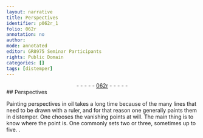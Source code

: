 ```yaml
---
layout: narrative
title: Perspectives
identifier: p062r_1
folio: 062r
annotation: no
author:
mode: annotated
editor: GR8975 Seminar Participants
rights: Public Domain
categories: []
tags: [distemper]
---
```


 <div class="folio" align="center">- - - - - <a href="http://gallica.bnf.fr/ark:/12148/btv1b10500001g/f129.image" target="_blank">062r</a> - - - - - </div> 
## Perspectives

 
Painting perspectives in oil takes a long time because of the many lines that need to be drawn with a <span class="tool">ruler</span>, and for that reason one generally paints them in <span class="material">distemper</span>. One chooses the vanishing points at will. The main thing is to know where the point is. One commonly sets two or three, sometimes up to five. 
. 